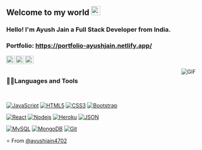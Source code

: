 ## Welcome to my world <img src="https://github.com/TheDudeThatCode/TheDudeThatCode/blob/master/Assets/Earth.gif" width="24px">
### Hello! I'm Ayush Jain a Full Stack Developer from India.
### Portfolio: https://portfolio-ayushjain.netlify.app/

<a href="https://www.linkedin.com/in/ayush-jain-3bb160205/">
  <img align="left" alt="Brijesh Dhanani" width="22px" src="https://cdn.jsdelivr.net/npm/simple-icons@v3/icons/linkedin.svg" />
</a>
<a href="https://www.facebook.com/profile.php?id=100025732020919">
  <img align="left" alt="Brijesh Dhanani" width="22px" src="https://cdn.jsdelivr.net/npm/simple-icons@v3/icons/facebook.svg" />
</a>
<a href="https://www.instagram.com/ayushjain9024/">
  <img align="left" alt="Brijesh Dhanani" width="22px" src="https://cdn.jsdelivr.net/npm/simple-icons@v3/icons/instagram.svg" />
</a>
<br />
<br />

<img align="right" alt="GIF" src="https://media.giphy.com/media/836HiJc7pgzy8iNXCn/giphy.gif" />

### 👨‍💻Languages and Tools  

<br />

[![JavaScript](https://img.shields.io/badge/-JavaScript-black?style=flat&logo=javascript&link=https://github.com/ayushjain4702)](https://github.com/ayushjain4702) 
[![HTML5](https://img.shields.io/badge/-HTML5-E34F26?style=flat&logo=html5&logoColor=white&link=https://github.com/ayushjain4702)](https://github.com/ayushjain4702) 
[![CSS3](https://img.shields.io/badge/-CSS3-1572B6?style=flat&logo=css3&link=https://github.com/ayushjain4702)](https://github.com/ayushjain4702) 
[![Bootstrap](https://img.shields.io/badge/-Bootstrap-563D7C?style=flat&logo=bootstrap&link=https://github.com/ayushjain4702)](https://github.com/ayushjain4702) 

[![React](https://img.shields.io/badge/-React-black?style=flat&logo=react&link=https://github.com/ayushjain4702)](https://github.com/ayushjain4702)
[![Nodejs](https://img.shields.io/badge/-Nodejs-green?style=flat&logo=Node.js&link=https://github.com/ayushjain4702)](https://github.com/ayushjain4702) 
[![Heroku](https://img.shields.io/badge/-Heroku-gray?style=flat&logo=heroku&link=https://github.com/ayushjain4702)](https://github.com/ayushjain4702) 
[![JSON](https://img.shields.io/badge/-json-02569B?style=flat&logo=json&link=https://github.com/ayushjain4702)](https://github.com/ayushjain4702)

[![MySQL](https://img.shields.io/badge/-MySQL-black?style=flat&logo=mysql&link=https://github.com/ayushjain4702)](https://github.com/ayushjain4702)
[![MongoDB](https://img.shields.io/badge/-MongoDB-FCA121?style=flat&logo=mongodb&link=https://github.com/ayushjain4702)](https://gitlab.com/ayushjain4702) 
[![Git](https://img.shields.io/badge/-Git-black?style=flat&logo=git&link=https://github.com/ayushjain4702)](https://github.com/ayushjain4702) 

⭐️ From [@ayushjain4702](https://github.com/ayushjain4702)
